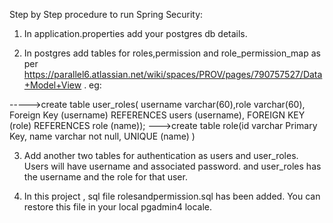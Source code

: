 Step by Step procedure to run Spring Security:

1. In application.properties add your postgres db details.

2. In postgres add tables for roles,permission and role_permission_map as per https://parallel6.atlassian.net/wiki/spaces/PROV/pages/790757527/Data+Model+View .
 eg:
 
----->create table user_roles( username varchar(60),role varchar(60), Foreign Key (username) REFERENCES users (username), FOREIGN KEY (role) REFERENCES role (name));
--->create table role(id varchar Primary Key, name varchar not null, UNIQUE  (name) )

3. Add another two tables for authentication as users and user_roles. Users will have username and associated password. and user_roles has the username and the role for that user.

4. In this project , sql file rolesandpermission.sql has been added. You can restore this file in your local pgadmin4 locale.

